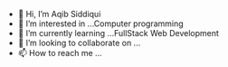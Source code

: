 - 👋 Hi, I’m Aqib Siddiqui
- 👀 I’m interested in ...Computer programming
- 🌱 I’m currently learning ...FullStack Web Development
- 💞️ I’m looking to collaborate on ...
- 📫 How to reach me ...

<!---
aqibsidd/aqibsidd is a ✨ special ✨ repository because its `README.md` (this file) appears on your GitHub profile.
You can click the Preview link to take a look at your changes.
--->
